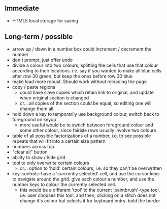 Immediate
---------

- HTML5 local storage for saving

Long-term / possible
--------------------

- arrow up / down in a number box could increment / decrement the number
- don't prompt, just offer undo
- divide a colour into two colours, splitting the cells that use that colour according to their locations. i.e. say if you wanted to make all blue cells after row 30 green, but keep the ones before row 30 blue
- make load more robust. Should work without reloading the page
- copy / paste regions
   - could have slave copies which retain link to original, and update when original section is changed
   	- or... all copies of the section could be equal, so editing one will change them all
- hold down a key to temporarily use background colour, switch back to foreground on keyup
   - more useful would be to swtich between foreground colour and some other colour, since fairisle rows usually involve two colours
- table of all possible factorizations of a number, i.e. to see possible repeats that will fit into a certain size pattern
- numbers across top
- "clear all" button
- ability to show / hide grid
- tool to only overwrite certain colours
   - or... option to 'hold' certain colours, i.e. so they can't be overwritten
- key-controls: have a 'currrently selected' cell, and use the cursor keys to navigate around the grid. give each colour a number, and use the number keys to colour the currently selected cell.
   - this would be a different 'tool' to the current 'paintbrush'-type tool, i.e. user chooses this tool, and then, clicking on a stitch does not change it's colour but selects it for keyboard entry. bold the border